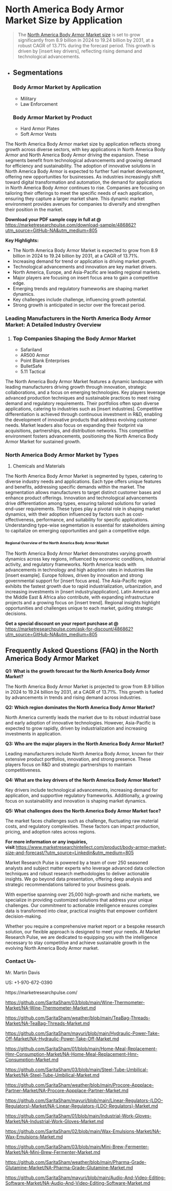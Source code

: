 <h1>North America Body Armor Market&nbsp;Size by Application</h1><blockquote><p>The <a href="https://marketresearchpulse.com/download-sample/486862?utm_source=GitHub-NA&amp;utm_medium=805">North America Body Armor Market size</a> is set to grow significantly from 8.9 billion in 2024 to 19.24 billion by 2031, at a robust CAGR of 13.71% during the forecast period. This growth is driven by [insert key drivers], reflecting rising demand and technological advancements.</p></blockquote><ul><li><h2>Segmentations</h2><h3>Body Armor Market by Application</h3><ul><li>Military</li><li> Law Enforcement</li></ul><h3>Body Armor Market by Product</h3><ul><li>Hard Armor Plates</li><li> Soft Armor Vests</li></ul></li></ul><p>The North America Body Armor market size by application reflects strong growth across diverse sectors, with key applications in North America Body Armor and North America Body Armor driving the expansion. These segments benefit from technological advancements and growing demand for efficiency and sustainability. The adoption of innovative solutions in North America Body Armor is expected to further fuel market development, offering new opportunities for businesses. As industries increasingly shift toward digital transformation and automation, the demand for applications in North America Body Armor continues to rise. Companies are focusing on tailoring their offerings to meet the specific needs of each application, ensuring they capture a larger market share. This dynamic market environment provides avenues for companies to diversify and strengthen their position in the market.</p><p><strong>Download your PDF sample copy in full at @ </strong><a href="https://marketresearchpulse.com/download-sample/486862?utm_source=GitHub-NA&amp;utm_medium=805">https://marketresearchpulse.com/download-sample/486862?utm_source=GitHub-NA&amp;utm_medium=805</a></p><p><strong>Key Highlights: </strong></p><ul><li>The North America Body Armor Market is expected to grow from 8.9 billion in 2024 to 19.24 billion by 2031, at a CAGR of 13.71%.</li><li>Increasing demand for trend or application is driving market growth.</li><li>Technological advancements and innovation are key market drivers.</li><li>North America, Europe, and Asia-Pacific are leading regional markets.</li><li>Major players are focusing on insert focus area to gain a competitive edge.</li><li>Emerging trends and regulatory frameworks are shaping market dynamics.</li><li>Key challenges include challenge, influencing growth potential.</li><li>Strong growth is anticipated in sector over the forecast period.</li></ul><h3>Leading Manufacturers in the North America Body Armor Market: A Detailed Industry Overview</h3><ol><li><h3>Top Companies Shaping the Body Armor Market </h3><ul><li>Safariland</li><li> AR500 Armor</li><li> Point Blank Enterprises</li><li> BulletSafe</li><li> 5.11 Tactical</li></ul></li></ol><div class="flex max-w-full flex-col flex-grow"><div class="min-h-8 text-message flex w-full flex-col items-end gap-2 whitespace-normal break-words [.text-message+&amp;]:mt-5" dir="auto" data-message-author-role="assistant" data-message-id="fd8432e4-4910-450d-b182-61b7bfb0a01f" data-message-model-slug="gpt-4o"><div class="flex w-full flex-col gap-1 empty:hidden first:pt-[3px]"><div class="markdown prose w-full break-words dark:prose-invert light"><p>The North America Body Armor Market features a dynamic landscape with leading manufacturers driving growth through innovation, strategic collaborations, and a focus on emerging technologies. Key players leverage advanced production techniques and sustainable practices to meet rising demand and regulatory requirements. Their portfolios often span diverse applications, catering to industries such as [insert industries]. Competitive differentiation is achieved through continuous investment in R&amp;D, enabling the development of innovative products that address evolving customer needs. Market leaders also focus on expanding their footprint via acquisitions, partnerships, and distribution networks. This competitive environment fosters advancements, positioning the North America Body Armor Market for sustained growth.</p></div></div></div></div><h3>North America Body Armor Market by Types</h3><ol><li>Chemicals and Materials</li></ol><div class="flex max-w-full flex-col flex-grow"><div class="min-h-8 text-message flex w-full flex-col items-end gap-2 whitespace-normal break-words [.text-message+&amp;]:mt-5" dir="auto" data-message-author-role="assistant" data-message-id="084470be-0bb7-4664-bddf-5156b4f41249" data-message-model-slug="gpt-4o-mini"><div class="flex w-full flex-col gap-1 empty:hidden first:pt-[3px]"><div class="markdown prose w-full break-words dark:prose-invert light"><p>The North America Body Armor Market is segmented by types, catering to diverse industry needs and applications. Each type offers unique features and benefits, addressing specific demands within the market. The segmentation allows manufacturers to target distinct customer bases and enhance product offerings. Innovation and technological advancements drive differentiation among types, ensuring tailored solutions for varied end-user requirements. These types play a pivotal role in shaping market dynamics, with their adoption influenced by factors such as cost-effectiveness, performance, and suitability for specific applications. Understanding type-wise segmentation is essential for stakeholders aiming to capitalize on emerging opportunities and gain a competitive edge.</p></div></div></div></div><h3><span style="font-size: 11px;">Regional Overview of the North America Body Armor Market</span></h3><div class="flex max-w-full flex-col flex-grow"><div class="min-h-8 text-message flex w-full flex-col items-end gap-2 whitespace-normal break-words [.text-message+&amp;]:mt-5" dir="auto" data-message-author-role="assistant" data-message-id="e9038762-ce64-4e30-91c9-9bd413514231" data-message-model-slug="gpt-4o-mini"><div class="flex w-full flex-col gap-1 empty:hidden first:pt-[3px]"><div class="markdown prose w-full break-words dark:prose-invert light"><p>The North America Body Armor Market demonstrates varying growth dynamics across key regions, influenced by economic conditions, industrial activity, and regulatory frameworks. North America leads with advancements in technology and high adoption rates in industries like [insert example]. Europe follows, driven by innovation and strong governmental support for [insert focus area]. The Asia-Pacific region exhibits the fastest growth due to rapid industrialization, urbanization, and increasing investments in [insert industry/application]. Latin America and the Middle East &amp; Africa also contribute, with expanding infrastructure projects and a growing focus on [insert trend]. Regional insights highlight opportunities and challenges unique to each market, guiding strategic decisions.</p></div></div></div></div><p><strong>Get a special discount on your report purchase at @ </strong><a href="https://marketresearchpulse.com/ask-for-discount/486862?utm_source=GitHub-NA&amp;utm_medium=805">https://marketresearchpulse.com/ask-for-discount/486862?utm_source=GitHub-NA&amp;utm_medium=805</a></p><h2>Frequently Asked Questions (FAQ) in the North America Body Armor Market</h2><p><strong>Q1: What is the growth forecast for the North America Body Armor Market?</strong></p><p>The North America Body Armor Market is projected to grow from 8.9 billion in 2024 to 19.24 billion by 2031, at a CAGR of 13.71%. This growth is fueled by advancements in trends and rising demand across industries.</p><p><strong>Q2: Which region dominates the North America Body Armor Market?</strong></p><p>North America currently leads the market due to its robust industrial base and early adoption of innovative technologies. However, Asia-Pacific is expected to grow rapidly, driven by industrialization and increasing investments in application.</p><p><strong>Q3: Who are the major players in the North America Body Armor Market?</strong></p><p>Leading manufacturers include North America Body Armor, known for their extensive product portfolios, innovation, and strong presence. These players focus on R&amp;D and strategic partnerships to maintain competitiveness.</p><p><strong>Q4: What are the key drivers of the North America Body Armor Market?</strong></p><p>Key drivers include technological advancements, increasing demand for application, and supportive regulatory frameworks. Additionally, a growing focus on sustainability and innovation is shaping market dynamics.</p><p><strong>Q5: What challenges does the North America Body Armor Market face?</strong></p><p>The market faces challenges such as challenge, fluctuating raw material costs, and regulatory complexities. These factors can impact production, pricing, and adoption rates across regions.</p><p><strong>For more information or any inquiries, visit&nbsp;</strong><a href="https://www.marketresearchintellect.com/product/body-armor-market-size-and-forecast/?utm_source=Linkedin&utm_medium=805">https://www.marketresearchintellect.com/product/body-armor-market-size-and-forecast/?utm_source=Linkedin&utm_medium=805</a></p><p>Market Research Pulse is powered by a team of over 250 seasoned analysts and subject matter experts who leverage advanced data collection techniques and robust research methodologies to deliver actionable insights. We go beyond data presentation, offering deep analysis and strategic recommendations tailored to your business goals.</p><p>With expertise spanning over 25,000 high-growth and niche markets, we specialize in providing customized solutions that address your unique challenges. Our commitment to actionable intelligence ensures complex data is transformed into clear, practical insights that empower confident decision-making.</p><p>Whether you require a comprehensive market report or a bespoke research solution, our flexible approach is designed to meet your needs. At Market Research Pulse, we are dedicated to equipping you with the intelligence necessary to stay competitive and achieve sustainable growth in the evolving North America Body Armor market.</p><h3><strong>Contact Us-</strong></h3><p>Mr. Martin Davis</p><p>US: +1-970-672-0390</p><p>https://marketresearchpulse.com/</p><p><a href="https://github.com/SaritaSham/03/blob/main/Wine-Thermometer-Market/NA-Wine-Thermometer-Market.md">https://github.com/SaritaSham/03/blob/main/Wine-Thermometer-Market/NA-Wine-Thermometer-Market.md</a></p><p><a href="https://github.com/SaritaSham/weather/blob/main/TeaBag-Threads-Market/NA-TeaBag-Threads-Market.md">https://github.com/SaritaSham/weather/blob/main/TeaBag-Threads-Market/NA-TeaBag-Threads-Market.md</a></p><p><a href="https://github.com/SaritaSham/mayuri/blob/main/Hydraulic-Power-Take-Off-Market/NA-Hydraulic-Power-Take-Off-Market.md">https://github.com/SaritaSham/mayuri/blob/main/Hydraulic-Power-Take-Off-Market/NA-Hydraulic-Power-Take-Off-Market.md</a></p><p><a href="https://github.com/SaritaSham/01/blob/main/Home-Meal-Replacement-Hmr-Consumption-Market/NA-Home-Meal-Replacement-Hmr-Consumption-Market.md">https://github.com/SaritaSham/01/blob/main/Home-Meal-Replacement-Hmr-Consumption-Market/NA-Home-Meal-Replacement-Hmr-Consumption-Market.md</a></p><p><a href="https://github.com/SaritaSham/03/blob/main/Steel-Tube-Umbilical-Market/NA-Steel-Tube-Umbilical-Market.md">https://github.com/SaritaSham/03/blob/main/Steel-Tube-Umbilical-Market/NA-Steel-Tube-Umbilical-Market.md</a></p><p><a href="https://github.com/SaritaSham/weather/blob/main/Procore-Appplace-Partner-Market/NA-Procore-Appplace-Partner-Market.md">https://github.com/SaritaSham/weather/blob/main/Procore-Appplace-Partner-Market/NA-Procore-Appplace-Partner-Market.md</a></p><p><a href="https://github.com/SaritaSham/mayuri/blob/main/Linear-Regulators-(LDO-Regulators)-Market/NA-Linear-Regulators-(LDO-Regulators)-Market.md">https://github.com/SaritaSham/mayuri/blob/main/Linear-Regulators-(LDO-Regulators)-Market/NA-Linear-Regulators-(LDO-Regulators)-Market.md</a></p><p><a href="https://github.com/SaritaSham/01/blob/main/Industrial-Work-Gloves-Market/NA-Industrial-Work-Gloves-Market.md">https://github.com/SaritaSham/01/blob/main/Industrial-Work-Gloves-Market/NA-Industrial-Work-Gloves-Market.md</a></p><p><a href="https://github.com/SaritaSham/02/blob/main/Wax-Emulsions-Market/NA-Wax-Emulsions-Market.md">https://github.com/SaritaSham/02/blob/main/Wax-Emulsions-Market/NA-Wax-Emulsions-Market.md</a></p><p><a href="https://github.com/SaritaSham/03/blob/main/Mini-Brew-Fermenter-Market/NA-Mini-Brew-Fermenter-Market.md">https://github.com/SaritaSham/03/blob/main/Mini-Brew-Fermenter-Market/NA-Mini-Brew-Fermenter-Market.md</a></p><p><a href="https://github.com/SaritaSham/weather/blob/main/Pharma-Grade-Glutamine-Market/NA-Pharma-Grade-Glutamine-Market.md">https://github.com/SaritaSham/weather/blob/main/Pharma-Grade-Glutamine-Market/NA-Pharma-Grade-Glutamine-Market.md</a></p><p><a href="https://github.com/SaritaSham/mayuri/blob/main/Audio-And-Video-Editing-Software-Market/NA-Audio-And-Video-Editing-Software-Market.md">https://github.com/SaritaSham/mayuri/blob/main/Audio-And-Video-Editing-Software-Market/NA-Audio-And-Video-Editing-Software-Market.md</a></p>
